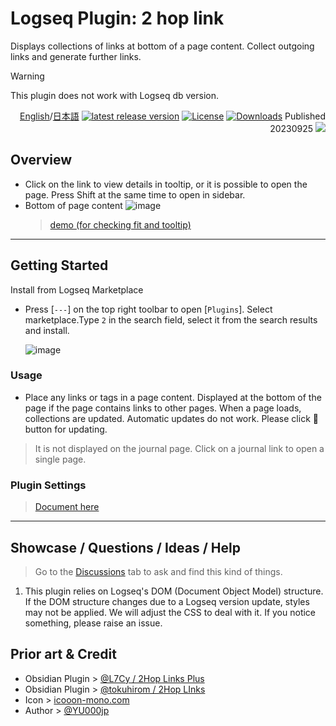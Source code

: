  # Logseq Plugin: 2 hop link

Displays collections of links at bottom of a page content. Collect outgoing links and generate further links.

> [!WARNING]
This plugin does not work with Logseq db version.

<div align="right">

[English](https://github.com/YU000jp/logseq-plugin-two-hop-link)/[日本語](https://github.com/YU000jp/logseq-plugin-two-hop-link/blob/main/readme_ja-JP.md) 
[![latest release version](https://img.shields.io/github/v/release/YU000jp/logseq-plugin-two-hop-link)](https://github.com/YU000jp/logseq-plugin-two-hop-link/releases)
[![License](https://img.shields.io/github/license/YU000jp/logseq-plugin-two-hop-link?color=blue)](https://github.com/YU000jp/logseq-plugin-two-hop-link/LICENSE)
[![Downloads](https://img.shields.io/github/downloads/YU000jp/logseq-plugin-two-hop-link/total.svg)](https://github.com/YU000jp/logseq-plugin-two-hop-link/releases)
 Published 20230925 <a href="https://www.buymeacoffee.com/yu000japan"><img src="https://img.buymeacoffee.com/button-api/?text=Buy me a pizza&emoji=🍕&slug=yu000japan&button_colour=FFDD00&font_colour=000000&font_family=Poppins&outline_colour=000000&coffee_colour=ffffff" /></a>
</div>

## Overview

- Click on the link to view details in tooltip, or it is possible to open the page. Press Shift at the same time to open in sidebar.
- Bottom of page content
  ![image](https://github.com/YU000jp/logseq-plugin-two-hop-link/assets/111847207/e50711c1-0401-4d8a-af46-9b9e1bd49af2)
  > [demo (for checking fit and tooltip)](https://github.com/YU000jp/logseq-plugin-two-hop-link/wiki/tooltip-demo)

---

## Getting Started

Install from Logseq Marketplace
  - Press [`---`] on the top right toolbar to open [`Plugins`]. Select marketplace.Type `2` in the search field, select it from the search results and install.

    ![image](https://github.com/YU000jp/logseq-plugin-two-hop-link/assets/111847207/9ac95ab1-fb6b-48c8-ab63-be5cf135c4da)

### Usage

- Place any links or tags in a page content. Displayed at the bottom of the page if the page contains links to other pages. When a page loads, collections are updated. Automatic updates do not work. Please click 🔂 button for updating.

> It is not displayed on the journal page. Click on a journal link to open a single page.

### Plugin Settings

> [Document here](https://github.com/YU000jp/logseq-plugin-two-hop-link/wiki/Plugin-Settings)

---

## Showcase / Questions / Ideas / Help

> Go to the [Discussions](https://github.com/YU000jp/logseq-plugin-two-hop-link/discussions) tab to ask and find this kind of things.

1. This plugin relies on Logseq's DOM (Document Object Model) structure. If the DOM structure changes due to a Logseq version update, styles may not be applied. We will adjust the CSS to deal with it. If you notice something, please raise an issue.

## Prior art & Credit

- Obsidian Plugin > [@L7Cy / 2Hop Links Plus](https://github.com/L7Cy/obsidian-2hop-links-plus)
- Obsidian Plugin > [@tokuhirom / 2Hop LInks](https://github.com/tokuhirom/obsidian-2hop-links-plugin)
- Icon > [icooon-mono.com](https://icooon-mono.com/14733-lego%e3%82%a2%e3%82%a4%e3%82%b3%e3%83%b32/)
- Author > [@YU000jp](https://github.com/YU000jp)
